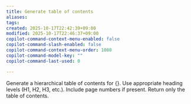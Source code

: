 ```yaml
---
title: Generate table of contents
aliases:
tags:
created: 2025-10-17T22:42:39+09:00
modified: 2025-10-17T22:46:37+09:00
copilot-command-context-menu-enabled: false
copilot-command-slash-enabled: false
copilot-command-context-menu-order: 1080
copilot-command-model-key: ""
copilot-command-last-used: 0

---
```

Generate a hierarchical table of contents for {}. Use appropriate heading levels (H1, H2, H3, etc.). Include page numbers if present. Return only the table of contents.
